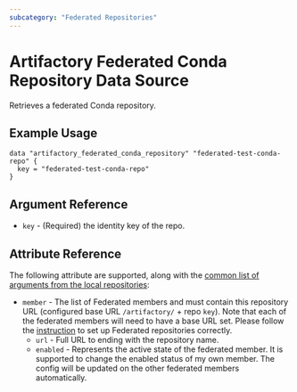 ```yaml
---
subcategory: "Federated Repositories"
---
```

# Artifactory Federated Conda Repository Data Source

Retrieves a federated Conda repository.

## Example Usage

```hcl
data "artifactory_federated_conda_repository" "federated-test-conda-repo" {
  key = "federated-test-conda-repo"
}
```

## Argument Reference

* `key` - (Required) the identity key of the repo.

## Attribute Reference
The following attribute are supported, along with the [common list of arguments from the local repositories](local.md):

* `member` - The list of Federated members and must contain this repository URL (configured base URL
  `/artifactory/` + repo `key`). Note that each of the federated members will need to have a base URL set.
  Please follow the [instruction](https://www.jfrog.com/confluence/display/JFROG/Working+with+Federated+Repositories#WorkingwithFederatedRepositories-SettingUpaFederatedRepository)
  to set up Federated repositories correctly.
  * `url` - Full URL to ending with the repository name.
  * `enabled` - Represents the active state of the federated member. It is supported to change the enabled
    status of my own member. The config will be updated on the other federated members automatically.
